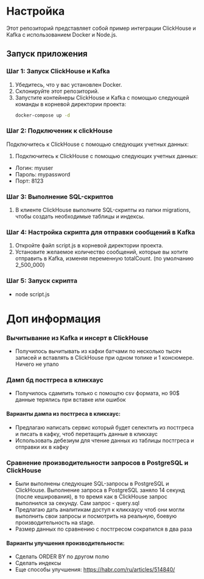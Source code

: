 # Настройка

Этот репозиторий представляет собой пример интеграции ClickHouse и Kafka с использованием Docker и Node.js.

## Запуск приложения

### Шаг 1: Запуск ClickHouse и Kafka

1. Убедитесь, что у вас установлен Docker.
2. Склонируйте этот репозиторий.
3. Запустите контейнеры ClickHouse и Kafka с помощью следующей команды в корневой директории проекта:
   ```bash
   docker-compose up -d

### Шаг 2: Подключеник к clickHouse
Подключитесь к ClickHouse с помощью следующих учетных данных:

1. Подключитесь к ClickHouse с помощью следующих учетных данных:
- Логин: myuser
- Пароль: mypassword
- Порт: 8123

### Шаг 3: Выполнение SQL-скриптов
1. В клиенте ClickHouse выполните SQL-скрипты из папки migrations, чтобы создать необходимые таблицы и индексы.

### Шаг 4: Настройка скрипта для отправки сообщений в Kafka

1. Откройте файл script.js в корневой директории проекта.
2. Установите желаемое количество сообщений, которые вы хотите отправить в Kafka, изменяя переменную totalCount. (по умолчанию 2_500_000)

### Шаг 5: Запуск скрипта

- node script.js


# Доп информация

### Вычитывание из Kafka и инсерт в ClickHouse
-  Получилось вычитывать из кафки батчами по несколько тысяч записей и вставлять в ClickHouse при одном топике и 1 консюмере. Ничего не упало

### Дамп бд постгреса в кликхаус
- Получилось сдампить только с помощтю csv формата, но 90$ данные терялись при вставке или ошибок

#### Варианты дампа из постгреса в кликхаус:
- Предлагаю написать сервис который будет селектить из постгреса и писать в кафку, чтоб перетащить данные в кликхаус
- Использовать дебезиум для чтение данных из таблицы постгреса и отправки их в кафку


### Сравнение производительности запросов в PostgreSQL и ClickHouse
- Были выполнены следующие SQL-запросы в PostgreSQL и ClickHouse. Выполнение запроса в PostgreSQL заняло 14 секунд (после кеширования), в то время как в ClickHouse запрос выполнился за секунду. Сам запрос - query.sql
- Предлагаю дать аналитикам доступ к кликхаусу чтоб они могли выполнить свои запросы и посмотрить на реальную, боевую производительность на stage.
- Размер данных по сравнению с постгресом сократился в два раза

#### Варианты улучшения производительности:
- Сделать ORDER BY по другом полю
- Сделать индексы
- Еще способы улучшения: https://habr.com/ru/articles/514840/